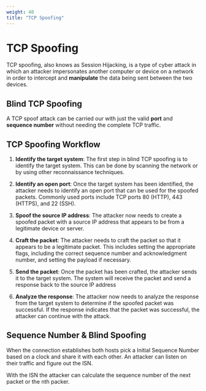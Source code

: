 ```yaml
---
weight: 40
title: "TCP Spoofing"
---
```


# TCP Spoofing

TCP spoofing, also knows as Session Hijacking,  is a type of cyber attack in which an attacker impersonates another computer or device on a network in order to intercept and **manipulate** the data being sent between the two devices.

## Blind TCP Spoofing

A TCP spoof attack can be carried our with just the valid **port** and **sequence number** without needing the complete TCP traffic.

## TCP Spoofing Workflow

1. **Identify the target system**: The first step in blind TCP spoofing is to identify the target system. This can be done by scanning the network or by using other reconnaissance techniques.

2. **Identify an open port**: Once the target system has been identified, the attacker needs to identify an open port that can be used for the spoofed packets. Commonly used ports include TCP ports 80 (HTTP), 443 (HTTPS), and 22 (SSH).

3. **Spoof the source IP address**: The attacker now needs to create a spoofed packet with a source IP address that appears to be from a legitimate device or server.

4. **Craft the packet**: The attacker needs to craft the packet so that it appears to be a legitimate packet. This includes setting the appropriate flags, including the correct sequence number and acknowledgment number, and setting the payload if necessary.

5. **Send the packet**: Once the packet has been crafted, the attacker sends it to the target system. The system will receive the packet and send a response back to the source IP address

6. **Analyze the response**: The attacker now needs to analyze the response from the target system to determine if the spoofed packet was successful. If the response indicates that the packet was successful, the attacker can continue with the attack.

## Sequence Number & Blind Spoofing

When the connection establishes both hosts pick a Initial Sequence Number based on a clock and share it with each other. An attacker can listen on their traffic and figure out the ISN.

With the ISN the attacker can calculate the sequence number of the next packet or the nth packer.
